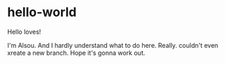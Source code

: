 # hello-world

Hello loves!

I'm Alsou. And I hardly understand what to do here. 
Really. couldn't even xreate a new branch.
Hope it's gonna work out.

